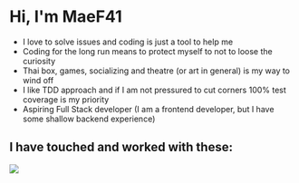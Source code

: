 # Hi, I'm MaeF41 

- I love to solve issues and coding is just a tool to help me
- Coding for the long run means to protect myself to not to loose the curiosity
- Thai box, games, socializing and theatre (or art in general) is my way to wind off
- I like TDD approach and if I am not pressured to cut corners 100% test coverage is my priority
- Aspiring Full Stack developer (I am a frontend developer, but I have some shallow backend experience)


## I have touched and worked with these:
<a href="https://github.com/maef41">
<img src="https://skillicons.dev/icons?i=dart,flutter,graphql,androidstudio,regex,githubactions,postgres,bash,html,js,jest,ts,postman,css,tailwind,raspberrypi,react,go,java,spring,nodejs,svelte&perline=11" /> 
</a>

<br>
<br>

<img src="https://komarev.com/ghpvc/?username=maef41&style=for-the-badge&color=orange" alt=""/>
